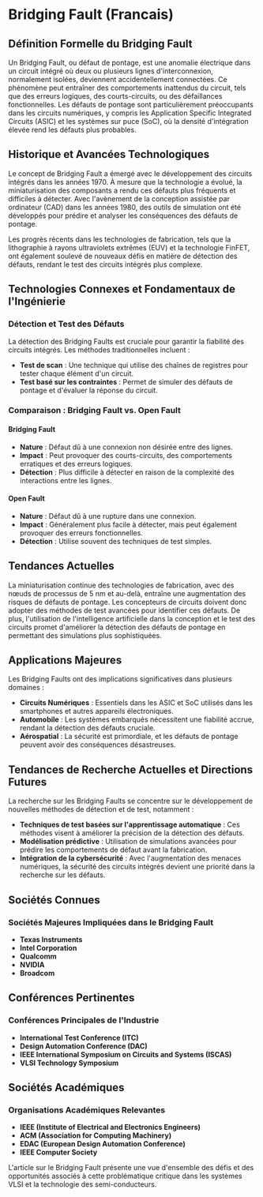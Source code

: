 # Bridging Fault (Francais)

## Définition Formelle du Bridging Fault

Un Bridging Fault, ou défaut de pontage, est une anomalie électrique dans un circuit intégré où deux ou plusieurs lignes d'interconnexion, normalement isolées, deviennent accidentellement connectées. Ce phénomène peut entraîner des comportements inattendus du circuit, tels que des erreurs logiques, des courts-circuits, ou des défaillances fonctionnelles. Les défauts de pontage sont particulièrement préoccupants dans les circuits numériques, y compris les Application Specific Integrated Circuits (ASIC) et les systèmes sur puce (SoC), où la densité d'intégration élevée rend les défauts plus probables.

## Historique et Avancées Technologiques

Le concept de Bridging Fault a émergé avec le développement des circuits intégrés dans les années 1970. À mesure que la technologie a évolué, la miniaturisation des composants a rendu ces défauts plus fréquents et difficiles à détecter. Avec l'avènement de la conception assistée par ordinateur (CAD) dans les années 1980, des outils de simulation ont été développés pour prédire et analyser les conséquences des défauts de pontage.

Les progrès récents dans les technologies de fabrication, tels que la lithographie à rayons ultraviolets extrêmes (EUV) et la technologie FinFET, ont également soulevé de nouveaux défis en matière de détection des défauts, rendant le test des circuits intégrés plus complexe.

## Technologies Connexes et Fondamentaux de l'Ingénierie

### Détection et Test des Défauts

La détection des Bridging Faults est cruciale pour garantir la fiabilité des circuits intégrés. Les méthodes traditionnelles incluent :

- **Test de scan** : Une technique qui utilise des chaînes de registres pour tester chaque élément d'un circuit.
- **Test basé sur les contraintes** : Permet de simuler des défauts de pontage et d'évaluer la réponse du circuit.

### Comparaison : Bridging Fault vs. Open Fault

#### Bridging Fault
- **Nature** : Défaut dû à une connexion non désirée entre des lignes.
- **Impact** : Peut provoquer des courts-circuits, des comportements erratiques et des erreurs logiques.
- **Détection** : Plus difficile à détecter en raison de la complexité des interactions entre les lignes.

#### Open Fault
- **Nature** : Défaut dû à une rupture dans une connexion.
- **Impact** : Généralement plus facile à détecter, mais peut également provoquer des erreurs fonctionnelles.
- **Détection** : Utilise souvent des techniques de test simples.

## Tendances Actuelles

La miniaturisation continue des technologies de fabrication, avec des nœuds de processus de 5 nm et au-delà, entraîne une augmentation des risques de défauts de pontage. Les concepteurs de circuits doivent donc adopter des méthodes de test avancées pour identifier ces défauts. De plus, l'utilisation de l'intelligence artificielle dans la conception et le test des circuits promet d'améliorer la détection des défauts de pontage en permettant des simulations plus sophistiquées.

## Applications Majeures

Les Bridging Faults ont des implications significatives dans plusieurs domaines :

- **Circuits Numériques** : Essentiels dans les ASIC et SoC utilisés dans les smartphones et autres appareils électroniques.
- **Automobile** : Les systèmes embarqués nécessitent une fiabilité accrue, rendant la détection des défauts cruciale.
- **Aérospatial** : La sécurité est primordiale, et les défauts de pontage peuvent avoir des conséquences désastreuses.

## Tendances de Recherche Actuelles et Directions Futures

La recherche sur les Bridging Faults se concentre sur le développement de nouvelles méthodes de détection et de test, notamment :

- **Techniques de test basées sur l'apprentissage automatique** : Ces méthodes visent à améliorer la précision de la détection des défauts.
- **Modélisation prédictive** : Utilisation de simulations avancées pour prédire les comportements de défaut avant la fabrication.
- **Intégration de la cybersécurité** : Avec l'augmentation des menaces numériques, la sécurité des circuits intégrés devient une priorité dans la recherche sur les défauts.

## Sociétés Connues

### Sociétés Majeures Impliquées dans le Bridging Fault
- **Texas Instruments**
- **Intel Corporation**
- **Qualcomm**
- **NVIDIA**
- **Broadcom**

## Conférences Pertinentes

### Conférences Principales de l'Industrie
- **International Test Conference (ITC)**
- **Design Automation Conference (DAC)**
- **IEEE International Symposium on Circuits and Systems (ISCAS)**
- **VLSI Technology Symposium**

## Sociétés Académiques

### Organisations Académiques Relevantes
- **IEEE (Institute of Electrical and Electronics Engineers)**
- **ACM (Association for Computing Machinery)**
- **EDAC (European Design Automation Conference)**
- **IEEE Computer Society**

L'article sur le Bridging Fault présente une vue d'ensemble des défis et des opportunités associés à cette problématique critique dans les systèmes VLSI et la technologie des semi-conducteurs.